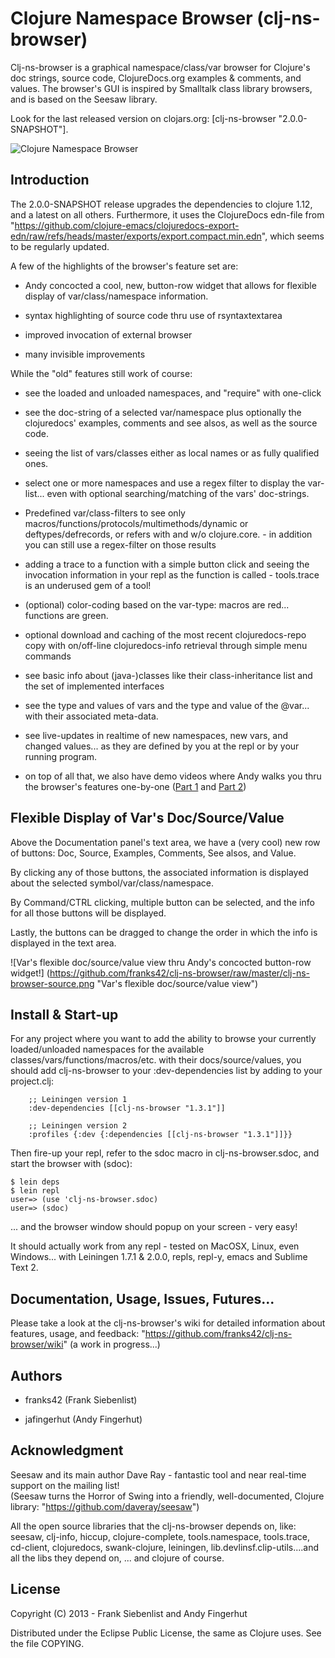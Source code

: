 # Clojure Namespace Browser (clj-ns-browser)

Clj-ns-browser is a graphical namespace/class/var browser for Clojure's doc strings, source code, ClojureDocs.org examples & comments, and values.  The browser's GUI is inspired by Smalltalk class library browsers, and is based on the Seesaw library.

Look for the last released version on clojars.org: [clj-ns-browser "2.0.0-SNAPSHOT"].

![Clojure Namespace Browser](https://github.com/franks42/clj-ns-browser/raw/master/clj-ns-browser.png "Clojure Namespace Browser")

## Introduction

The 2.0.0-SNAPSHOT release upgrades the dependencies to clojure 1.12, and a latest on all others. Furthermore, it uses the ClojureDocs edn-file from "https://github.com/clojure-emacs/clojuredocs-export-edn/raw/refs/heads/master/exports/export.compact.min.edn", which seems to be regularly updated.


A few of the highlights of the  browser's feature set are:

* Andy concocted a cool, new, button-row widget that allows for flexible display of var/class/namespace information.

* syntax highlighting of source code thru use of rsyntaxtextarea

* improved invocation of external browser

* many invisible improvements

While the "old" features still work of course:

* see the loaded and unloaded namespaces, and "require" with one-click

* see the doc-string of a selected var/namespace plus optionally the clojuredocs' examples, comments and see alsos, as well as the source code.

* seeing the list of vars/classes either as local names or as fully qualified ones.

* select one or more namespaces and use a regex filter to display the var-list... even with optional searching/matching of the vars' doc-strings.

* Predefined var/class-filters to see only macros/functions/protocols/multimethods/dynamic or deftypes/defrecords, or refers with and w/o clojure.core. - in addition you can still use a regex-filter on those results

* adding a trace to a function with a simple button click and seeing the invocation information in your repl as the function is called - tools.trace is an underused gem of a tool!

* (optional) color-coding based on the var-type: macros are red... functions are green.

* optional download and caching of the most recent clojuredocs-repo copy with on/off-line clojuredocs-info retrieval through simple menu commands

* see basic info about (java-)classes like their class-inheritance list and the set of implemented interfaces

* see the type and values of vars and the type and value of the @var... with their associated meta-data.

* see live-updates in realtime of new namespaces, new vars, and changed values... as they are defined by you at the repl or by your running program.

* on top of all that, we also have demo videos where Andy walks you thru the browser's features one-by-one ([Part 1](http://www.youtube.com/watch?v=wz3lD5zD8ag) and [Part 2](http://www.youtube.com/watch?v=aYvegaFVKHw))


## Flexible Display of Var's Doc/Source/Value

Above the Documentation panel's text area, we have a (very cool) new row of buttons: Doc, Source, Examples, Comments, See alsos, and Value.

By clicking any of those buttons, the associated information is displayed about the selected symbol/var/class/namespace. 

By Command/CTRL clicking, multiple button can be selected, and the info for all those buttons will be displayed. 

Lastly, the buttons can be dragged to change the order in which the info is displayed in the text area.


![Var's flexible doc/source/value view thru Andy's concocted button-row widget!] (https://github.com/franks42/clj-ns-browser/raw/master/clj-ns-browser-source.png "Var's flexible doc/source/value view")


## Install & Start-up

For any project where you want to add the ability to browse your currently loaded/unloaded namespaces for the available classes/vars/functions/macros/etc. with their docs/source/values, you should add clj-ns-browser to your :dev-dependencies list by adding to your project.clj:

```
    ;; Leiningen version 1
    :dev-dependencies [[clj-ns-browser "1.3.1"]]

    ;; Leiningen version 2
    :profiles {:dev {:dependencies [[clj-ns-browser "1.3.1"]]}}
```

Then fire-up your repl, refer to the sdoc macro in clj-ns-browser.sdoc, and start the browser with (sdoc):

    $ lein deps  
    $ lein repl  
    user=> (use 'clj-ns-browser.sdoc)  
    user=> (sdoc)  

... and the browser window should popup on your screen - very easy!

It should actually work from any repl - tested on MacOSX, Linux, even Windows... with Leiningen 1.7.1 & 2.0.0, repls, repl-y, emacs and Sublime Text 2.


## Documentation, Usage, Issues, Futures...

Please take a look at the clj-ns-browser's wiki for detailed information about features, usage, and feedback: "https://github.com/franks42/clj-ns-browser/wiki"  (a work in progress...)


## Authors

* franks42 (Frank Siebenlist)

* jafingerhut (Andy Fingerhut)


## Acknowledgment

Seesaw and its main author Dave Ray - fantastic tool and near real-time support on the mailing list!  
(Seesaw turns the Horror of Swing into a friendly, well-documented, Clojure library: "https://github.com/daveray/seesaw")

All the open source libraries that the clj-ns-browser depends on, like: seesaw, clj-info, hiccup,  clojure-complete, tools.namespace, tools.trace, cd-client, clojuredocs, swank-clojure, leiningen, lib.devlinsf.clip-utils....and all the libs they depend on, ... and clojure of course.


## License

Copyright (C) 2013 - Frank Siebenlist and Andy Fingerhut

Distributed under the Eclipse Public License, the same as Clojure
uses. See the file COPYING.
